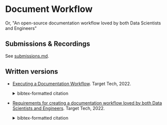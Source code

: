 # Document Workflow

Or, "An open-source documentation workflow loved by both Data Scientists and Engineers"

## Submissions & Recordings

See [submissions.md](submissions.md).

## Written versions

* [Executing a Documentation Workflow](https://web.archive.org/web/20220412044422/https://tech.target.com/blog/executing-a-documentation-workflow). Target Tech, 2022.
    <details><summary>bibtex-formatted citation</summary>

    ```bibtex
    @online{Dean-DocWfEx-2022,
      author={Dean, Colin},
      title={Executing a Documentation Workflow},
      date={2022-04-06},
      organization={Target Corporation},
      url={https://web.archive.org/web/20220412044422/https://tech.target.com/blog/executing-a-documentation-workflow},
      urldate={2022-04-12},
    }
    ```

    </details>

* [Requirements for creating a documentation workflow loved by both Data Scientists and Engineers](https://web.archive.org/web/20220408055017/https://tech.target.com/blog/requirements-for-creating-a-documentation-workflow). Target Tech, 2022.
    <details><summary>bibtex-formatted citation</summary>

    ```bibtex
    @online{Dean-DocWfReq-2022,
      author={Dean, Colin},
      title={Requirements for creating a documentation workflow loved by both Data Scientists and Engineers},
      date={2022-04-06},
      organization={Target Corporation},
      url={https://web.archive.org/web/20220408055017/https://tech.target.com/blog/requirements-for-creating-a-documentation-workflow},
      urldate={2022-04-12},
    }
    ```

    </details>
